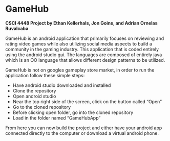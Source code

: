 # GameHub

**CSCI 4448 Project by Ethan Kellerhals, Jon Goins, and Adrian Ornelas Ruvalcaba**

GameHub is an android application that primarily focuses on reviewing and rating video games while also utilizing social media aspects to build a community in the gaming industry. This application that is coded entirely using the android studio gui. The languages are composed of entirely java which is an OO language that allows different design patterns to be utilized. 

GameHub is not on googles gameplay store market, in order to run the application follow these simple steps:
* Have android studio downloaded and installed
* Clone the repository 
* Open android studio
* Near the top right side of the screen, click on the button called “Open” 
* Go to the cloned repository
* Before clicking open folder, go into the cloned repository 
* Load in the folder named “GameHubApp”

From here you can now build the project and either have your android app connected directly to the computer or download a virtual android phone. 
